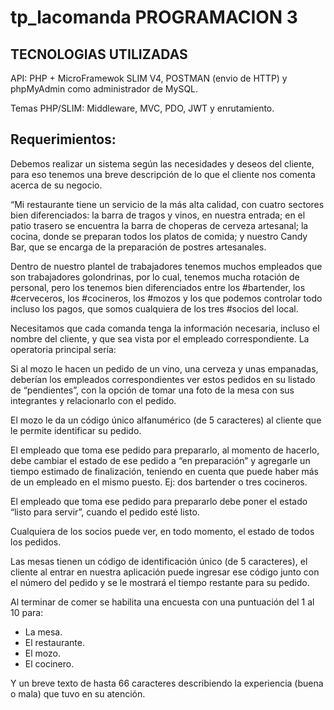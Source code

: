 # tp_lacomanda PROGRAMACION 3

## TECNOLOGIAS UTILIZADAS

API: PHP + MicroFramewok SLIM V4, POSTMAN (envio de HTTP) y phpMyAdmin como administrador de MySQL.

Temas PHP/SLIM: Middleware, MVC, PDO, JWT y enrutamiento.

## Requerimientos:

Debemos realizar un sistema según las necesidades y deseos del cliente, para eso tenemos una breve descripción de lo que el cliente nos comenta acerca de su negocio.

“Mi restaurante tiene un servicio de la más alta calidad, con cuatro sectores bien diferenciados: la barra de tragos y vinos, en nuestra entrada; en el patio trasero se encuentra la barra de choperas de cerveza artesanal; la cocina, donde se preparan todos los platos de comida; y nuestro Candy Bar, que se encarga de la preparación de postres artesanales.

Dentro de nuestro plantel de trabajadores tenemos muchos empleados que son trabajadores golondrinas, por lo cual, tenemos mucha rotación de personal, pero los tenemos bien diferenciados entre los #bartender, los #cerveceros, los #cocineros, los #mozos y los que podemos controlar todo incluso los pagos, que somos cualquiera de los tres #socios del local.

Necesitamos que cada comanda tenga la información necesaria, incluso el nombre del cliente, y que sea vista por el empleado correspondiente. La operatoria principal sería:

Si al mozo le hacen un pedido de un vino, una cerveza y unas empanadas, deberían los empleados correspondientes ver estos pedidos en su listado de “pendientes”, con la opción de tomar una foto de la mesa con sus integrantes y relacionarlo con el pedido.

El mozo le da un código único alfanumérico (de 5 caracteres) al cliente que le permite identificar su pedido.

El empleado que toma ese pedido para prepararlo, al momento de hacerlo, debe cambiar el estado de ese pedido a “en preparación” y agregarle un tiempo estimado de finalización, teniendo en cuenta que puede haber más de un empleado en el mismo puesto. Ej: dos bartender o tres cocineros.

El empleado que toma ese pedido para prepararlo debe poner el estado “listo para servir”, cuando el pedido esté listo.

Cualquiera de los socios puede ver, en todo momento, el estado de todos los pedidos.

Las mesas tienen un código de identificación único (de 5 caracteres), el cliente al entrar en nuestra aplicación puede ingresar ese código junto con el número del pedido y se le mostrará el tiempo restante para su pedido.

Al terminar de comer se habilita una encuesta con una puntuación del 1 al 10 para:

- La mesa.
- El restaurante.
- El mozo.
- El cocinero.

Y un breve texto de hasta 66 caracteres describiendo la experiencia (buena o mala) que tuvo en su atención.
